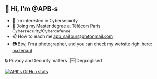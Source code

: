## 👋 Hi, I’m @APB-s
- 👀 I’m interested in Cybersecurity
- 📝 Doing my Master degree at Télécom Paris Cybersecurity/Cyberdefense
- 📫 How to reach me apb_saillour@protonmail.com
- :camera: Btw, I'm a photographer, and you can check my website right here: [mazepaul](https://www.mazepaul.com)

🔒 Privacy and Security matters | 🆓 Degooglised


[![APB's GitHub stats](https://github-readme-stats.vercel.app/api?username=APB-s&show_icons=true&theme=tokyonight)](https://github.com/anuraghazra/github-readme-stats)
